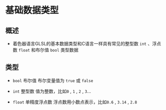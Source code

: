 # 基础数据类型

## 概述

+ 着色器语言GLSL的基本数据类型和C语言一样具有常见的整型数 `int` 、浮点数 `float` 和布尔值 `bool` 类型数据

## 类型

+ `bool` 布尔值 布尔变量值为 `true` 或 `false`

+ `int` 整型数 值为整数，比如`0` , `1` , `2` , `3`...

+ `float` 单精度浮点数 浮点数用小数点表示，比如`0.6` , `3.14` , `2.8`
